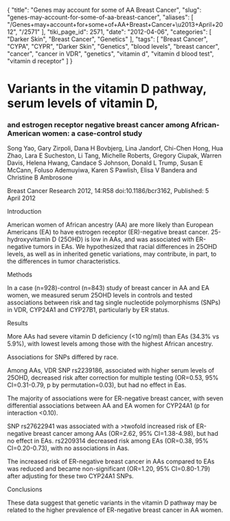 {
    "title": "Genes may account for some of AA Breast Cancer",
    "slug": "genes-may-account-for-some-of-aa-breast-cancer",
    "aliases": [
        "/Genes+may+account+for+some+of+AA+Breast+Cancer+\u2013+April+2012",
        "/2571"
    ],
    "tiki_page_id": 2571,
    "date": "2012-04-06",
    "categories": [
        "Darker Skin",
        "Breast Cancer",
        "Genetics"
    ],
    "tags": [
        "Breast Cancer",
        "CYPA",
        "CYPR",
        "Darker Skin",
        "Genetics",
        "blood levels",
        "breast cancer",
        "cancer",
        "cancer in VDR",
        "genetics",
        "vitamin d",
        "vitamin d blood test",
        "vitamin d receptor"
    ]
}


# Variants in the vitamin D pathway, serum levels of vitamin D,

### and estrogen receptor negative breast cancer among African-American women: a case-control study

Song Yao, Gary Zirpoli, Dana H Bovbjerg, Lina Jandorf, Chi-Chen Hong, Hua Zhao, Lara E Sucheston, Li Tang, Michelle Roberts, Gregory Ciupak, Warren Davis, Helena Hwang, Candace S Johnson, Donald L Trump, Susan E McCann, Foluso Ademuyiwa, Karen S Pawlish, Elisa V Bandera and Christine B Ambrosone

Breast Cancer Research 2012, 14:R58 doi:10.1186/bcr3162, Published: 5 April 2012

Introduction

American women of African ancestry (AA) are more likely than European Americans (EA) to have estrogen receptor (ER)-negative breast cancer. 25-hydroxyvitamin D (25OHD) is low in AAs, and was associated with ER-negative tumors in EAs. We hypothesized that racial differences in 25OHD levels, as well as in inherited genetic variations, may contribute, in part, to the differences in tumor characteristics.

Methods

In a case (n=928)-control (n=843) study of breast cancer in AA and EA women, we measured serum 25OHD levels in controls and tested associations between risk and tag single nucleotide polymorphisms (SNPs) in VDR, CYP24A1 and CYP27B1, particularly by ER status.

Results

More AAs had severe vitamin D deficiency (<10 ng/ml) than EAs (34.3% vs 5.9%), with lowest levels among those with the highest African ancestry. 

Associations for SNPs differed by race. 

Among AAs, VDR SNP rs2239186, associated with higher serum levels of 25OHD, decreased risk after correction for multiple testing (OR=0.53, 95% CI=0.31-0.79, p by permutation=0.03), but had no effect in Eas. 

The majority of associations were for ER-negative breast cancer, with seven differential associations between AA and EA women for CYP24A1 (p for interaction <0.10). 

SNP rs27622941 was associated with a >twofold increased risk of ER-negative breast cancer among AAs (OR=2.62, 95% CI=1.38-4.98), but had no effect in EAs. rs2209314 decreased risk among EAs (OR=0.38, 95% CI=0.20-0.73), with no associations in Aas. 

The increased risk of ER-negative breast cancer in AAs compared to EAs was reduced and became non-significant (OR=1.20, 95% CI=0.80-1.79) after adjusting for these two CYP24A1 SNPs.

Conclusions

These data suggest that genetic variants in the vitamin D pathway may be related to the higher prevalence of ER-negative breast cancer in AA women.